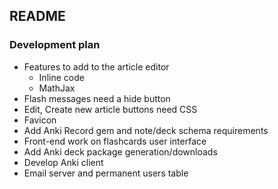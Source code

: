 ## README

### Development plan

- Features to add to the article editor
  - Inline code
  - MathJax
- Flash messages need a hide button
- Edit, Create new article buttons need CSS
- Favicon
- Add Anki Record gem and note/deck schema requirements
- Front-end work on flashcards user interface
- Add Anki deck package generation/downloads
- Develop Anki client
- Email server and permanent users table
